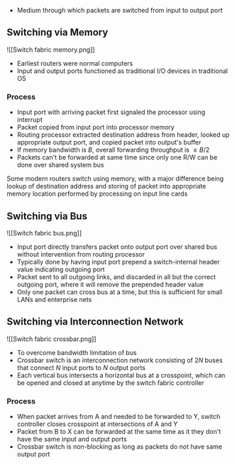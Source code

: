 - Medium through which packets are switched from input to output port
## Switching via Memory 
![[Switch fabric memory.png]]
- Earliest routers were normal computers
- Input and output ports functioned as traditional I/O devices in traditional OS

### Process
- Input port with arriving packet first signaled the processor using interrupt
- Packet copied from input port into processor memory
- Routing processor extracted destination address from header, looked up appropriate output port, and copied packet into output's buffer
- If memory bandwidth is $B$, overall forwarding throughput is $\leq B/2$ 
- Packets can't be forwarded at same time since only one R/W can be done over shared system bus

Some modern routers switch using memory, with a major difference being lookup of destination address and storing of packet into appropriate memory location performed by processing on input line cards

## Switching via Bus
![[Switch fabric bus.png]]
- Input port directly transfers packet onto output port over shared bus without intervention from routing processor
- Typically done by having input port prepend a switch-internal header value indicating outgoing port 
- Packet sent to all outgoing links, and discarded in all but the correct outgoing port, where it will remove the prepended header value
- Only one packet can cross bus at a time, but this is sufficient for small LANs and enterprise nets

## Switching via Interconnection Network
![[Switch fabric crossbar.png]]
- To overcome bandwidth limitation of bus
- Crossbar switch is an interconnection network consisting of $2N$ buses that connect $N$ input ports to $N$ output ports
- Each vertical bus intersects a horizontal bus at a crosspoint, which can be opened and closed at anytime by the switch fabric controller 
### Process
- When packet arrives from A and needed to be forwarded to Y, switch controller closes crosspoint at intersections of A and Y 
- Packet from B to X can be forwarded at the same time as it they don't have the same input and output ports
- Crossbar switch is non-blocking as long as packets do not have same output port

